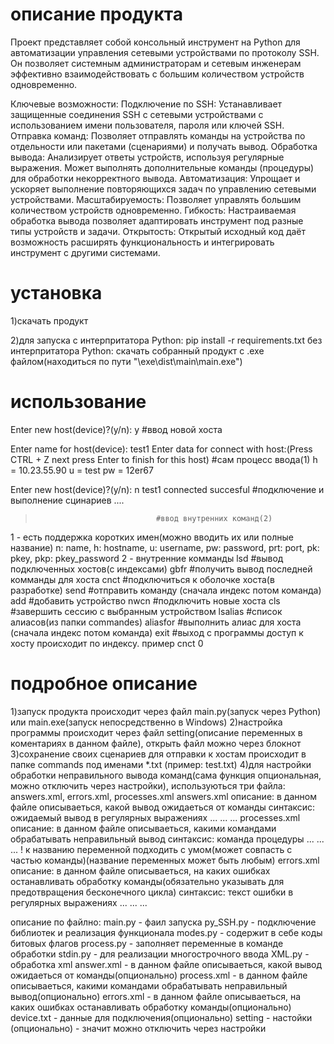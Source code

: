 # описание продукта

Проект представляет собой консольный инструмент на Python для автоматизации управления сетевыми устройствами по протоколу SSH. Он позволяет системным администраторам и сетевым инженерам эффективно взаимодействовать с большим количеством устройств одновременно.

Ключевые возможности:
	Подключение по SSH: Устанавливает защищенные соединения SSH с сетевыми устройствами с использованием имени пользователя, пароля или ключей SSH.
	Отправка команд: Позволяет отправлять команды на устройства по отдельности или пакетами (сценариями) и получать вывод.
	Обработка вывода:
		Анализирует ответы устройств, используя регулярные выражения.
		Может выполнять дополнительные команды (процедуры) для обработки некорректного вывода.
	Автоматизация: Упрощает и ускоряет выполнение повторяющихся задач по управлению сетевыми устройствами.
	Масштабируемость: Позволяет управлять большим количеством устройств одновременно.
	Гибкость: Настраиваемая обработка вывода позволяет адаптировать инструмент под разные типы устройств и задачи.
	Открытость: Открытый исходный код даёт возможность расширять функциональность и интегрировать инструмент с другими системами.

# установка

1)скачать продукт

2)для запуска с интерпритатора Python:
     pip install -r requirements.txt
  без интерпритатора Python:
     скачать собранный продукт с .exe файлом(находиться по пути "\exe\dist\main\main.exe")

# использование

Enter new host(device)?(y/n): y #ввод новой хоста

Enter name for host(device): test1
Enter data for connect with host:(Press CTRL + Z next press Enter to finish for this host) #сам процесс ввода(1)
h = 10.23.55.90
u = test
pw = 12er67

Enter new host(device)?(y/n): n
test1  connected succesful       #подключение и выполнение сцинариев
....
>                                #ввод внутренних команд(2)
1 - есть поддержка коротких имен(можно вводить их или полные название)
	n:   name, 
    h:   hostname, 
	u:   username, 
	pw:  password,
	prt: port, 
	pk:  pkey, 
	pkp: pkey_password
2 - внутренние комманды
	lsd       #вывод подключенных хостов(с индексами)
	gbfr      #получить вывод последней комманды для хоста
	cnct      #подключиться к оболочке хоста(в разработке)
	send      #отправить команду (сначала индекс потом команда)
	add       #добавить устройство
	nwcn      #подключить новые хоста
	cls       #завершить сессию с выбранным устройством
	lsalias   #список алиасов(из папки commandes)
	aliasfor  #выполнить алиас для хоста (сначала индекс потом команда)
	exit      #выход с программы
	доступ к хосту происходит по индексу. пример cnct 0
# подробное описание 
1)запуск продукта происходит через файл main.py(запуск через Python) или main.exe(запуск непосредственно в Windows)
2)настройка программы происходит через файл setting(описание переменных в коментариях в данном файле), открыть файл можно через блокнот
3)сохранение своих сценариев для отправки к хостам происходит в папке commands под именами *.txt (пример: test.txt)
4)для настройки обработки неправильного вывода команд(сама функция опциональная, можно отключить через настройки), используються три файла: answers.xml, errors.xml, processes.xml
answers.xml
описание: 
в данном файле описываеться, какой вывод ожидаеться от команды
синтаксис:
<answers>
	<device name = "название вашего хоста(можно назвать любым именем)">
  		<answer command = "команда" process = "название процедуры из файла processes.xml">ожидаемый вывод в регулярных выражениях</answer>
		...
	</device>
 	<device name = "название другого хоста">
		...
	</device>
 	...
</answers>
processes.xml
описание: 
в данном файле описываеться, какими командами обрабатывать неправильный вывод
синтаксис:
<processes>
	<device name = "название вашего хоста(можно назвать любым именем)">
		<process name = "название процедуры" argv = "внутрениие аргументы для заполнения(пример $1 = 34)(можно оставить пустым)!">команда процедуры</process>
		...
	</device>
	<device name = "название другого хоста">
		...
	</device>
	...
</processes>
! к названию переменной подходить с умом(может совпасть с частью команды)(название переменных может быть любым)
errors.xml
описание: 
в данном файле описываеться, на каких ошибках останавливать обработку команды(обязательно указывать для предотвращения бесконечного цикла)
синтаксис:
<errors>
	<device name = "название вашего хоста(можно назвать любым именем)">
		<error>текст ошибки в регулярных выражениях</error>
		...
	</device>
	<device name = "название другого хоста">
		...
	</device>
	...
</errors>

описание по файлно:
main.py - фаил запуска
py_SSH.py - подключение библиотек и реализация функционала
modes.py - содержит в себе коды битовых флагов
process.py - заполняет переменные в команде обработки
stdin.py - для реализации многострочного ввода
XML.py - обработка xml
answer.xml - в данном файле описываеться, какой вывод ожидаеться от команды(опционально)
process.xml - в данном файле описываеться, какими командами обрабатывать неправильный вывод(опционально)
errors.xml - в данном файле описываеться, на каких ошибках останавливать обработку команды(опционально)
device.txt - данные для подключения(опционально)
setting - настойки
(опционально) - значит можно отключить через настройки
